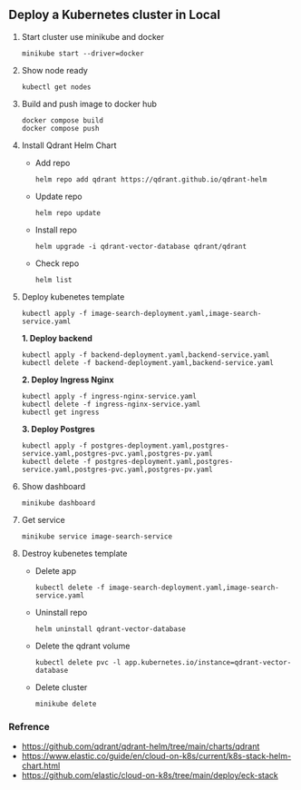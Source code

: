 ## Deploy a Kubernetes cluster in Local

1. Start cluster use minikube and docker
   ```
   minikube start --driver=docker
   ```
2. Show node ready
   ```
   kubectl get nodes
   ```
3. Build and push image to docker hub
   ```
   docker compose build
   docker compose push
   ```
4. Install Qdrant Helm Chart

   - Add repo
     ```
     helm repo add qdrant https://qdrant.github.io/qdrant-helm
     ```
   - Update repo
     ```
     helm repo update
     ```
   - Install repo
     ```
     helm upgrade -i qdrant-vector-database qdrant/qdrant
     ```
   - Check repo
     ```
     helm list
     ```

5. Deploy kubenetes template

   ```
   kubectl apply -f image-search-deployment.yaml,image-search-service.yaml
   ```

   **1. Deploy backend**

   ```
   kubectl apply -f backend-deployment.yaml,backend-service.yaml
   kubectl delete -f backend-deployment.yaml,backend-service.yaml
   ```

   **2. Deploy Ingress Nginx**

   ```
   kubectl apply -f ingress-nginx-service.yaml
   kubectl delete -f ingress-nginx-service.yaml
   kubectl get ingress
   ```

   **3. Deploy Postgres**

   ```
   kubectl apply -f postgres-deployment.yaml,postgres-service.yaml,postgres-pvc.yaml,postgres-pv.yaml
   kubectl delete -f postgres-deployment.yaml,postgres-service.yaml,postgres-pvc.yaml,postgres-pv.yaml
   ```

6. Show dashboard
   ```
   minikube dashboard
   ```
7. Get service
   ```
   minikube service image-search-service
   ```
8. Destroy kubenetes template
   - Delete app
     ```
     kubectl delete -f image-search-deployment.yaml,image-search-service.yaml
     ```
   - Uninstall repo
     ```
     helm uninstall qdrant-vector-database
     ```
   - Delete the qdrant volume
     ```
     kubectl delete pvc -l app.kubernetes.io/instance=qdrant-vector-database
     ```
   - Delete cluster
     ```
     minikube delete
     ```

### Refrence

- https://github.com/qdrant/qdrant-helm/tree/main/charts/qdrant
- https://www.elastic.co/guide/en/cloud-on-k8s/current/k8s-stack-helm-chart.html
- https://github.com/elastic/cloud-on-k8s/tree/main/deploy/eck-stack
